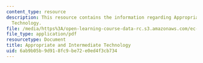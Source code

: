 ```yaml
---
content_type: resource
description: This resource contains the information regarding Appropriate and Intermediate
  Technology.
file: /media/https%3A/open-learning-course-data-rc.s3.amazonaws.com/ec-701j-d-lab-i-development-fall-2009/6ab9b05b9d918fc9be72e0ed4f3cb734_MITEC_701JF09_lec04_notes.pdf
file_type: application/pdf
resourcetype: Document
title: Appropriate and Intermediate Technology
uid: 6ab9b05b-9d91-8fc9-be72-e0ed4f3cb734
---
```

